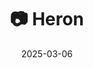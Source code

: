 ---
title: '📷 Heron'
date: '2025-03-06'
image: 'https://cdn.diblasio.social/static/photos/2025/20250306_115100.jpg'
thumbnail: 'https://cdn.diblasio.social/static/photos/2025/thumbnails/20250306_115100.jpg'
alt_text: "A heron stands by the water in a grassy area in Huizen, Netherlands."
tags:
  - "#Photography"
  - "#Netherlands"
  - "#Huizen"
  - "#Heron"
  - "#NaturePhotography"
  - "#BirdWatching"
  - "#Wildlife"
  - "#Fujifilm"
  - "#Mirrorless"
  - "#Nature"
description: ''
created_date: '2025-03-06'
location: "Randweg, Stad en Lande, Huizerhoogt, Huizen, Noord-Holland, Nederland, 1276 GE, Nederland"
exif_data: "FUJIFILM X-T4 XF100-400mmF4.5-5.6 R LM OIS WR (1/80 | f/8 | ISO 200)"
draft: false
---